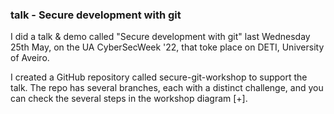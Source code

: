 ### talk - Secure development with git

I did a talk & demo called "Secure development with git" last Wednesday 25th May, on the UA CyberSecWeek '22, that toke place on DETI, University of Aveiro.

I created a GitHub repository called secure-git-workshop to support the talk.
The repo has several branches, each with a distinct challenge, and you can check the several steps in the workshop diagram [+].
